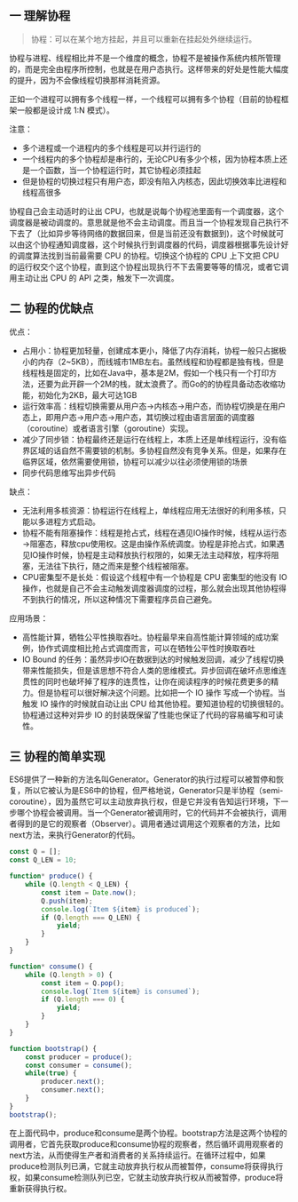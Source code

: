 ## 一 理解协程

> 协程：可以在某个地方挂起，并且可以重新在挂起处外继续运行。

协程与进程、线程相比并不是一个维度的概念，协程不是被操作系统内核所管理的，而是完全由程序所控制，也就是在用户态执行。这样带来的好处是性能大幅度的提升，因为不会像线程切换那样消耗资源。   

正如一个进程可以拥有多个线程一样，一个线程可以拥有多个协程（目前的协程框架一般都是设计成 1:N 模式）。

注意：
- 多个进程或一个进程内的多个线程是可以并行运行的
- 一个线程内的多个协程却是串行的，无论CPU有多少个核，因为协程本质上还是一个函数，当一个协程运行时，其它协程必须挂起
- 但是协程的切换过程只有用户态，即没有陷入内核态，因此切换效率比进程和线程高很多 

协程自己会主动适时的让出 CPU，也就是说每个协程池里面有一个调度器，这个调度器是被动调度的。意思就是他不会主动调度。而且当一个协程发现自己执行不下去了（比如异步等待网络的数据回来，但是当前还没有数据到)，这个时候就可以由这个协程通知调度器，这个时候执行到调度器的代码，调度器根据事先设计好的调度算法找到当前最需要 CPU 的协程。切换这个协程的 CPU 上下文把 CPU 的运行权交个这个协程，直到这个协程出现执行不下去需要等等的情况，或者它调用主动让出 CPU 的 API 之类，触发下一次调度。  

## 二 协程的优缺点

优点：
- 占用小：协程更加轻量，创建成本更小，降低了内存消耗，协程一般只占据极小的内存（2~5KB），而线城市1MB左右。虽然线程和协程都是独有栈，但是线程栈是固定的，比如在Java中，基本是2M，假如一个栈只有一个打印方法，还要为此开辟一个2M的栈，就太浪费了。而Go的的协程具备动态收缩功能，初始化为2KB，最大可达1GB
- 运行效率高：线程切换需要从用户态->内核态->用户态，而协程切换是在用户态上，即用户态->用户态->用户态，其切换过程由语言层面的调度器（coroutine）或者语言引擎（goroutine）实现。
- 减少了同步锁：协程最终还是运行在线程上，本质上还是单线程运行，没有临界区域的话自然不需要锁的机制。多协程自然没有竞争关系。但是，如果存在临界区域，依然需要使用锁，协程可以减少以往必须使用锁的场景
- 同步代码思维写出异步代码

缺点：
- 无法利用多核资源：协程运行在线程上，单线程应用无法很好的利用多核，只能以多进程方式启动。
- 协程不能有阻塞操作：线程是抢占式，线程在遇见IO操作时候，线程从运行态→阻塞态，释放cpu使用权。这是由操作系统调度。协程是非抢占式，如果遇见IO操作时候，协程是主动释放执行权限的，如果无法主动释放，程序将阻塞，无法往下执行，随之而来是整个线程被阻塞。
- CPU密集型不是长处：假设这个线程中有一个协程是 CPU 密集型的他没有 IO 操作，也就是自己不会主动触发调度器调度的过程，那么就会出现其他协程得不到执行的情况，所以这种情况下需要程序员自己避免。

应用场景：
- 高性能计算，牺牲公平性换取吞吐。协程最早来自高性能计算领域的成功案例，协作式调度相比抢占式调度而言，可以在牺牲公平性时换取吞吐
- IO Bound 的任务：虽然异步IO在数据到达的时候触发回调，减少了线程切换带来性能损失，但是该思想不符合人类的思维模式。异步回调在破坏点思维连贯性的同时也破坏掉了程序的连贯性，让你在阅读程序的时候花费更多的精力。但是协程可以很好解决这个问题。比如把一个 IO 操作 写成一个协程。当触发 IO 操作的时候就自动让出 CPU 给其他协程。要知道协程的切换很轻的。协程通过这种对异步 IO 的封装既保留了性能也保证了代码的容易编写和可读性。

## 三 协程的简单实现

ES6提供了一种新的方法名叫Generator。Generator的执行过程可以被暂停和恢复，所以它被认为是ES6中的协程，但严格地说，Generator只是半协程（semi-coroutine），因为虽然它可以主动放弃执行权，但是它并没有告知运行环境，下一步哪个协程会被调用。当一个Generator被调用时，它的代码并不会被执行，调用者得到的是它的观察者（Observer）。调用者通过调用这个观察者的方法，比如next方法，来执行Generator的代码。
```js
const Q = [];
const Q_LEN = 10;

function* produce() {
    while (Q.length < Q_LEN) {
        const item = Date.now();
        Q.push(item);
        console.log(`Item ${item} is produced`);
        if (Q.length === Q_LEN) {
            yield;
        }
    }
}

function* consume() {
    while (Q.length > 0) {
        const item = Q.pop();
        console.log(`Item ${item} is consumed`);
        if (Q.length === 0) {
            yield;
        }
    }
}

function bootstrap() {
    const producer = produce();
    const consumer = consume();
    while(true) {
        producer.next();
        consumer.next();
    }
}
bootstrap();
```

在上面代码中，produce和consume是两个协程。bootstrap方法是这两个协程的调用者，它首先获取produce和consume协程的观察者，然后循环调用观察者的next方法，从而使得生产者和消费者的关系持续运行。在循环过程中，如果produce检测队列已满，它就主动放弃执行权从而被暂停，consume将获得执行权，如果consume检测队列已空，它就主动放弃执行权从而被暂停，produce将重新获得执行权。